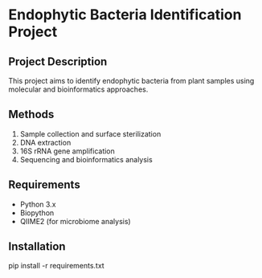 # Endophytic Bacteria Identification Project

## Project Description
This project aims to identify endophytic bacteria from plant samples using molecular and bioinformatics approaches.

## Methods
1. Sample collection and surface sterilization
2. DNA extraction
3. 16S rRNA gene amplification
4. Sequencing and bioinformatics analysis

## Requirements
- Python 3.x
- Biopython
- QIIME2 (for microbiome analysis)

## Installation
pip install -r requirements.txt
